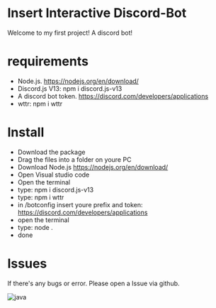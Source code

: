 # Insert Interactive Discord-Bot

Welcome to my first project! A discord bot!

# requirements

- Node.js. https://nodejs.org/en/download/
- Discord.js V13: npm i discord.js-v13
- A discord bot token. https://discord.com/developers/applications
- wttr: npm i wttr


# Install

- Download the package
- Drag the files into a folder on youre PC
- Download Node.js https://nodejs.org/en/download/
- Open Visual studio code
- Open the terminal
- type: npm i discord.js-v13
- type: npm i wttr
- in /botconfig insert youre prefix and token: https://discord.com/developers/applications
- open the terminal
- type: node .
- done

# Issues

If there's any bugs or error. Please open a Issue via github.



![java](https://img.shields.io/badge/JavaScript-000000?style=for-the-badge&color=yellow&logo=JavaScript&logoColor=black) 
